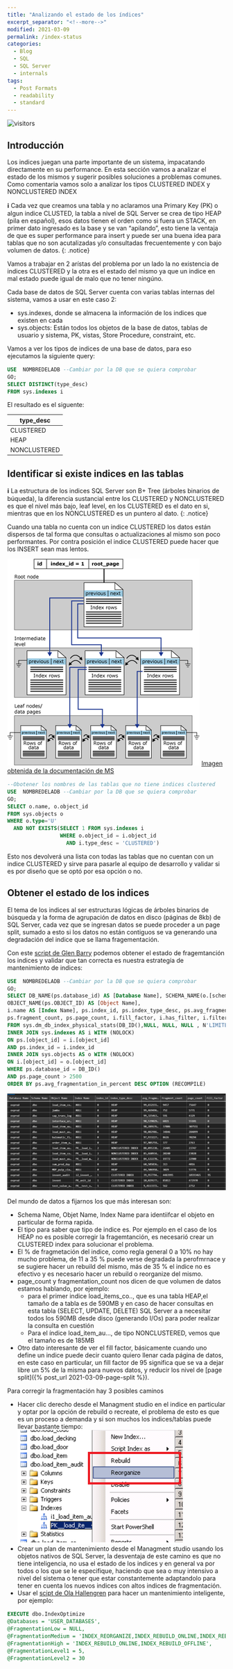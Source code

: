 ```yaml
---
title: "Analizando el estado de los índices"
excerpt_separator: "<!--more-->"
modified: 2021-03-09
permalink: /index-status
categories:
  - Blog
  - SQL
  - SQL Server
  - internals
tags:
  - Post Formats
  - readability
  - standard
---
```


![visitors](https://visitor-badge.glitch.me/badge?page_id=includewareok.blog.2021-03-01-index-status")

## Introducción
Los indices juegan una parte importante de un sistema, impacatando directamente en su performance. En esta sección vamos a analizar el estado de los mismos y sugerir posibles soluciones a problemas comunes. Como comentaria vamos solo a analizar los tipos CLUSTERED INDEX y NONCLUSTERED INDEX
<!--more-->

**:information_source:** Cada vez que creamos una tabla y no aclaramos una Primary Key (PK) o algun indice CLUSTED, la tabla a nivel de SQL Server se crea de tipo HEAP (pila en español), esos datos tienen el orden como si fuera un STACK, en primer dato ingresado es la base y se van “apilando”, esto tiene la ventaja de que es super performance para insert y puede ser una buena idea para tablas que no son acutalizadas y/o consultadas frecuentemente y con bajo volumen de datos.
{: .notice}


Vamos a trabajar en 2 arístas del problema por un lado la no existencia de indices CLUSTERED y la otra es el estado del mismo ya que un indice en mal estado puede igual de malo que no tener ningúno.

Cada base de datos de SQL Server cuenta con varias tablas internas del sistema, vamos a usar en este caso 2: 

* sys.indexes, donde se almacena la información de los indices que existen en cada 
* sys.objects: Están todos los objetos de la base de datos, tablas de usuario y sistema, PK, vistas, Store Procedure, constraint, etc.

Vamos a ver los tipos de indices de una base de datos, para eso ejecutamos la siguiente query:

``` sql
USE  NOMBREDELADB --Cambiar por la DB que se quiera comprobar
GO;
SELECT DISTINCT(type_desc) 
FROM sys.indexes i
```

El resultado es el siguente:

|type_desc|
|-|
|CLUSTERED|
|HEAP|
|NONCLUSTERED|

## Identificar si existe indices en las tablas

**:information_source:** La estructura de los indices SQL Server son B+ Tree (árboles binarios de búqueda), la diferencia sustancial entre los CLUSTERED y NONCLUSTERED es que el nivel más bajo, leaf level, en los CLUSTERED es el dato en si, mientras que en los NONCLUSTERED es un puntero al dato.
{: .notice}

Cuando una tabla no cuenta con un indice CLUSTERED los datos están dispersos de tal forma que consultas o actualizaciones al mismo son poco performantes. Por contra posición el indice CLUSTERED puede hacer que los INSERT sean mas lentos. 

![Imagen-001](/assets/images/2021-03-01-index-status-001.png)
[Imagen obtenida de la documentación de MS](https://docs.microsoft.com/en-us/sql/relational-databases/sql-server-index-design-guide?view=sql-server-ver15#clustered-index-architecture)

``` sql
--Obotener los nombres de las tablas que no tiene indices clustered
USE  NOMBREDELADB --Cambiar por la DB que se quiera comprobar
GO;
SELECT o.name, o.object_id
FROM sys.objects o
WHERE o.type='U'
  AND NOT EXISTS(SELECT 1 FROM sys.indexes i
                 WHERE o.object_id = i.object_id
                   AND i.type_desc = 'CLUSTERED')
```

Esto nos devolverá una lista con todas las tablas que no cuentan con un indice CLUSTERED y sirve para pasarle al equipo de desarrollo y validar si es por diseño que se optó por esa opción o no. 


## Obtener el estado de los indices
El tema de los indices al ser estructuras lógicas de árboles binarios de búsqueda y la forma de agrupación de datos en disco (páginas de 8kb) de SQL Server, cada vez que se ingresan datos se puede proceder a un page split, sumado a esto si los datos no están contiguos se va generando una degradación del indice que se llama fragementación.

Con este [script de Glen Barry](https://www.sqlskills.com/blogs/glenn/category/dmv-queries/) podemos obtener el estado de  fragemtanción los indices y validar que tan correcta es nuestra estrategía de mantenimiento de indices:

``` sql
USE  NOMBREDELADB --Cambiar por la DB que se quiera comprobar
GO;
SELECT DB_NAME(ps.database_id) AS [Database Name], SCHEMA_NAME(o.[schema_id]) AS [Schema Name],
OBJECT_NAME(ps.OBJECT_ID) AS [Object Name], 
i.name AS [Index Name], ps.index_id, ps.index_type_desc, ps.avg_fragmentation_in_percent, 
ps.fragment_count, ps.page_count, i.fill_factor, i.has_filter, i.filter_definition, i.allow_page_locks
FROM sys.dm_db_index_physical_stats(DB_ID(),NULL, NULL, NULL , N'LIMITED') AS ps
INNER JOIN sys.indexes AS i WITH (NOLOCK)
ON ps.[object_id] = i.[object_id] 
AND ps.index_id = i.index_id
INNER JOIN sys.objects AS o WITH (NOLOCK)
ON i.[object_id] = o.[object_id]
WHERE ps.database_id = DB_ID()
AND ps.page_count > 2500
ORDER BY ps.avg_fragmentation_in_percent DESC OPTION (RECOMPILE)
```

![Imagen-002](/assets/images/2021-03-01-index-status-002.png)

Del mundo de datos a fijarnos los que más interesan son:
* Schema Name, Objet Name, Index Name para identiifcar el objeto en particular de forma rapida.
* El tipo para saber que tipo de indice es. Por ejemplo en el caso de los HEAP no es posible corregir la fragemtanción, es necesarió crear un CLUSTERED index para solucionar el problema.
* El % de fragmetación del indice, como regla general 0 a 10% no hay mucho problema, de 11 a 35 % puede verse degradada la perofmrnace y se sugiere hacer un rebuild del mismo, más de 35 % el indice no es efectivo y es necesario hacer un rebuild o reorganize del mismo.
* page_count y fragmentation_count nos dicen de que volumen de datos estamos hablando, por ejemplo:
  * para el primer indice load_items_co.., que es una tabla HEAP,el tamaño de a tabla es de 590MB y en caso de hacer consultas en esta tabla (SELECT, UPDATE, DELETE) SQL Server a a necesitar todos los 590MB desde disco (generando I/Os) para poder realizar la consulta en cuestión
  * Para el índice load_item_au…, de tipo NONCLUSTERED, vemos que el tamaño es de 185MB
* Otro dato interesante de ver el fill factor, básicamente cuando uno define un indice puede decir cuanto quiero llenar cada página de datos, en este caso en particular, un fill factor de 95 significa que se va a dejar libre un 5% de la misma para nuevos datos, y reducir los nivel de [page split]({% post_url 2021-03-09-page-split %}).


Para corregir la fragmentación hay 3 posibles caminos
* Hacer clic derecho desde el Managment studio en el indice en particular y optar por la opción de rebuild o recreate, el problema de esto es que es un proceso a demanda y si son muchos los indices/tablas puede llevar bastante tiempo: 
![Imagen-003](/assets/images/2021-03-01-index-status-003.png)
* Crear un plan de mantenimiento desde el Managment studio usando los objetos nativos de SQL Server, la desventaja de este camino es que  no tiene inteligencia, no usa el estado de los indices y en general va por todos o los que se le especifique, haciendo que sea o muy intensivo a nivel del sistema o tener que estar constantemente adaptandolo para tener en cuenta los nuevos indices con altos indices de fragmentación.
* Usar el [scipt de Ola Hallengren](https://ola.hallengren.com/) para hacer un mantenimiento inteligente, por ejemplo:

``` sql
EXECUTE dbo.IndexOptimize
@Databases = 'USER_DATABASES',
@FragmentationLow = NULL,
@FragmentationMedium = 'INDEX_REORGANIZE,INDEX_REBUILD_ONLINE,INDEX_REBUILD_OFFLINE',
@FragmentationHigh = 'INDEX_REBUILD_ONLINE,INDEX_REBUILD_OFFLINE',
@FragmentationLevel1 = 5,
@FragmentationLevel2 = 30
```